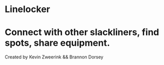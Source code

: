 Linelocker
==========

Connect with other slackliners, find spots, share equipment.
==========
Created by Kevin Zweerink && Brannon Dorsey
